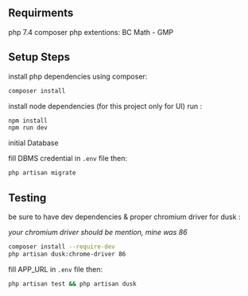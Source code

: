 ## Requirments

php 7.4
composer
php extentions:  BC Math - GMP

## Setup Steps

install php dependencies using composer:
```sh
composer install
```

install node dependencies (for this project only for UI) run :

```sh
npm install
npm run dev
```
initial Database

fill DBMS credential in `.env` file then:

```sh
php artisan migrate
```

## Testing

be sure to have dev dependencies & proper chromium driver for dusk :

*your chromium driver should be mention, mine was 86*
```sh
composer install --require-dev
php artisan dusk:chrome-driver 86
```

fill APP_URL in `.env` file then:

```sh
php artisan test && php artisan dusk
```
